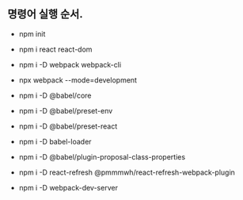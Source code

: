 ## 명령어 실행 순서.

- npm init

- npm i react react-dom

- npm i -D webpack webpack-cli

- npx webpack --mode=development

- npm i -D @babel/core

- npm i -D @babel/preset-env

- npm i -D @babel/preset-react

- npm i -D babel-loader

- npm i -D @babel/plugin-proposal-class-properties

- npm i -D react-refresh @pmmmwh/react-refresh-webpack-plugin

- npm i -D webpack-dev-server
